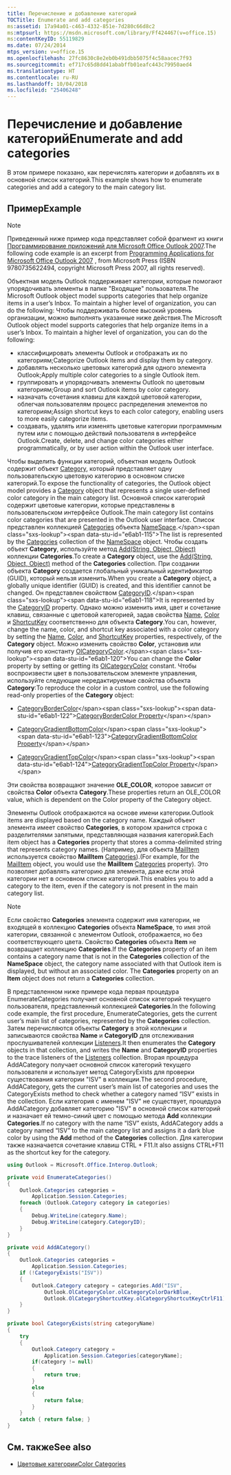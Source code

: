 ```yaml
---
title: Перечисление и добавление категорий
TOCTitle: Enumerate and add categories
ms:assetid: 17a94a01-c463-4332-851e-7d280c66d8c2
ms:mtpsurl: https://msdn.microsoft.com/library/Ff424467(v=office.15)
ms:contentKeyID: 55119829
ms.date: 07/24/2014
mtps_version: v=office.15
ms.openlocfilehash: 27fc8630c8e2eb0b491dbb5075f4c58aacec7f93
ms.sourcegitcommit: ef717c65d8dd41ababffb01eafc443c79950aed4
ms.translationtype: HT
ms.contentlocale: ru-RU
ms.lasthandoff: 10/04/2018
ms.locfileid: "25406248"
---
```

# <a name="enumerate-and-add-categories"></a><span data-ttu-id="e6ab1-102">Перечисление и добавление категорий</span><span class="sxs-lookup"><span data-stu-id="e6ab1-102">Enumerate and add categories</span></span>

<span data-ttu-id="e6ab1-103">В этом примере показано, как перечислять категории и добавлять их в основной список категорий.</span><span class="sxs-lookup"><span data-stu-id="e6ab1-103">This example shows how to enumerate categories and add a category to the main category list.</span></span>

## <a name="example"></a><span data-ttu-id="e6ab1-104">Пример</span><span class="sxs-lookup"><span data-stu-id="e6ab1-104">Example</span></span>

> [!NOTE] 
> <span data-ttu-id="e6ab1-105">Приведенный ниже пример кода представляет собой фрагмент из книги [Программирование приложений для Microsoft Office Outlook 2007](https://www.amazon.com/gp/product/0735622493?ie=UTF8&tag=msmsdn-20&linkCode=as2&camp=1789&creative=9325&creativeASIN=0735622493).</span><span class="sxs-lookup"><span data-stu-id="e6ab1-105">The following code example is an excerpt from  [Programming Applications for Microsoft Office Outlook 2007](https://www.amazon.com/gp/product/0735622493?ie=UTF8&tag=msmsdn-20&linkCode=as2&camp=1789&creative=9325&creativeASIN=0735622493)  , from Microsoft Press (ISBN 9780735622494, copyright Microsoft Press 2007, all rights reserved).</span></span>

<span data-ttu-id="e6ab1-106">Объектная модель Outlook поддерживает категории, которые помогают упорядочивать элементы в папке "Входящие" пользователя.</span><span class="sxs-lookup"><span data-stu-id="e6ab1-106">The Microsoft Outlook object model supports categories that help organize items in a user’s Inbox. To maintain a higher level of organization, you can do the following:</span></span> <span data-ttu-id="e6ab1-107">Чтобы поддерживать более высокий уровень организации, можно выполнять указанные ниже действия.</span><span class="sxs-lookup"><span data-stu-id="e6ab1-107">The Microsoft Outlook object model supports categories that help organize items in a user’s Inbox. To maintain a higher level of organization, you can do the following:</span></span>

- <span data-ttu-id="e6ab1-108">классифицировать элементы Outlook и отображать их по категориям;</span><span class="sxs-lookup"><span data-stu-id="e6ab1-108">Categorize Outlook items and display them by category.</span></span>
- <span data-ttu-id="e6ab1-109">добавлять несколько цветовых категорий для одного элемента Outlook;</span><span class="sxs-lookup"><span data-stu-id="e6ab1-109">Apply multiple color categories to a single Outlook item.</span></span>
- <span data-ttu-id="e6ab1-110">группировать и упорядочивать элементы Outlook по цветовым категориям;</span><span class="sxs-lookup"><span data-stu-id="e6ab1-110">Group and sort Outlook items by color category.</span></span>
- <span data-ttu-id="e6ab1-111">назначать сочетания клавиш для каждой цветовой категории, облегчая пользователям процесс распределения элементов по категориям;</span><span class="sxs-lookup"><span data-stu-id="e6ab1-111">Assign shortcut keys to each color category, enabling users to more easily categorize items.</span></span>
- <span data-ttu-id="e6ab1-112">создавать, удалять или изменять цветовые категории программным путем или с помощью действий пользователя в интерфейсе Outlook.</span><span class="sxs-lookup"><span data-stu-id="e6ab1-112">Create, delete, and change color categories either programmatically, or by user action within the Outlook user interface.</span></span>

<span data-ttu-id="e6ab1-113">Чтобы выделить функции категорий, объектная модель Outlook содержит объект [Category](https://msdn.microsoft.com/library/bb623480\(v=office.15\)), который представляет одну пользовательскую цветовую категорию в основном списке категорий.</span><span class="sxs-lookup"><span data-stu-id="e6ab1-113">To expose the functionality of categories, the Outlook object model provides a [Category](https://msdn.microsoft.com/library/bb623480\(v=office.15\)) object that represents a single user-defined color category in the main category list.</span></span> <span data-ttu-id="e6ab1-114">Основной список категорий содержит цветовые категории, которые представлены в пользовательском интерфейсе Outlook.</span><span class="sxs-lookup"><span data-stu-id="e6ab1-114">The main category list contains color categories that are presented in the Outlook user interface.</span></span> <span data-ttu-id="e6ab1-115">Список представлен коллекцией [Categories](https://msdn.microsoft.com/library/bb623535\(v=office.15\)) объекта [NameSpace](https://msdn.microsoft.com/library/bb645857\(v=office.15\)).</span><span class="sxs-lookup"><span data-stu-id="e6ab1-115">The list is represented by the [Categories](https://msdn.microsoft.com/library/bb623535\(v=office.15\)) collection of the [NameSpace](https://msdn.microsoft.com/library/bb645857\(v=office.15\)) object.</span></span> <span data-ttu-id="e6ab1-116">Чтобы создать объект **Category**, используйте метод [Add(String, Object, Object)](https://msdn.microsoft.com/library/bb623093\(v=office.15\)) коллекции **Categories**.</span><span class="sxs-lookup"><span data-stu-id="e6ab1-116">To create a **Category** object, use the [Add(String, Object, Object)](https://msdn.microsoft.com/library/bb623093\(v=office.15\)) method of the **Categories** collection.</span></span> <span data-ttu-id="e6ab1-117">При создании объекта **Category** создается глобальный уникальный идентификатор (GUID), который нельзя изменить.</span><span class="sxs-lookup"><span data-stu-id="e6ab1-117">When you create a **Category** object, a globally unique identifier (GUID) is created, and this identifier cannot be changed.</span></span> <span data-ttu-id="e6ab1-118">Он представлен свойством [CategoryID](https://msdn.microsoft.com/library/bb647100\(v=office.15\)).</span><span class="sxs-lookup"><span data-stu-id="e6ab1-118">It is represented by the [CategoryID](https://msdn.microsoft.com/library/bb647100\(v=office.15\)) property.</span></span> <span data-ttu-id="e6ab1-119">Однако можно изменить имя, цвет и сочетание клавиш, связанные с цветовой категорией, задав свойства [Name](https://msdn.microsoft.com/library/bb645577\(v=office.15\)), [Color](https://msdn.microsoft.com/library/bb612316\(v=office.15\)) и [ShortcutKey](https://msdn.microsoft.com/library/bb644944\(v=office.15\)) соответственно для объекта **Category**.</span><span class="sxs-lookup"><span data-stu-id="e6ab1-119">You can, however, change the name, color, and shortcut key associated with a color category by setting the [Name](https://msdn.microsoft.com/library/bb645577\(v=office.15\)), [Color](https://msdn.microsoft.com/library/bb612316\(v=office.15\)), and [ShortcutKey](https://msdn.microsoft.com/library/bb644944\(v=office.15\)) properties, respectively, of the **Category** object.</span></span> <span data-ttu-id="e6ab1-120">Можно изменить свойство **Color**, установив или получив его константу [OlCategoryColor](https://msdn.microsoft.com/library/bb608974\(v=office.15\)).</span><span class="sxs-lookup"><span data-stu-id="e6ab1-120">You can change the **Color** property by setting or getting its [OlCategoryColor](https://msdn.microsoft.com/library/bb608974\(v=office.15\)) constant.</span></span> <span data-ttu-id="e6ab1-121">Чтобы воспроизвести цвет в пользовательском элементе управления, используйте следующие нередактируемые свойства объекта **Category**:</span><span class="sxs-lookup"><span data-stu-id="e6ab1-121">To reproduce the color in a custom control, use the following read-only properties of the **Category** object:</span></span>

  - <span data-ttu-id="e6ab1-122">[CategoryBorderColor](https://msdn.microsoft.com/library/bb610083\(v=office.15\))</span><span class="sxs-lookup"><span data-stu-id="e6ab1-122">[CategoryBorderColor Property](https://msdn.microsoft.com/library/bb610083\(v=office.15\))</span></span>

  - <span data-ttu-id="e6ab1-123">[CategoryGradientBottomColor](https://msdn.microsoft.com/library/bb647357\(v=office.15\))</span><span class="sxs-lookup"><span data-stu-id="e6ab1-123">[CategoryGradientBottomColor Property](https://msdn.microsoft.com/library/bb647357\(v=office.15\))</span></span>

  - <span data-ttu-id="e6ab1-124">[CategoryGradientTopColor](https://msdn.microsoft.com/library/bb623975\(v=office.15\))</span><span class="sxs-lookup"><span data-stu-id="e6ab1-124">[CategoryGradientTopColor Property](https://msdn.microsoft.com/library/bb623975\(v=office.15\))</span></span>

<span data-ttu-id="e6ab1-125">Эти свойства возвращают значение **OLE\_COLOR**, которое зависит от свойства **Color** объекта **Category**.</span><span class="sxs-lookup"><span data-stu-id="e6ab1-125">These properties return an OLE_COLOR value, which is dependent on the Color property of the Category object.</span></span>

<span data-ttu-id="e6ab1-126">Элементы Outlook отображаются на основе имени категории.</span><span class="sxs-lookup"><span data-stu-id="e6ab1-126">Outlook items are displayed based on the category name.</span></span> <span data-ttu-id="e6ab1-127">Каждый объект элемента имеет свойство **Categories**, в котором хранится строка с разделителями запятыми, представляющая названия категорий.</span><span class="sxs-lookup"><span data-stu-id="e6ab1-127">Each item object has a **Categories** property that stores a comma-delimited string that represents category names.</span></span> <span data-ttu-id="e6ab1-128">(Например, для объекта [MailItem](https://msdn.microsoft.com/library/bb643865\(v=office.15\)) используется свойство **MailItem** [Categories](https://msdn.microsoft.com/library/bb646442\(v=office.15\))).</span><span class="sxs-lookup"><span data-stu-id="e6ab1-128">(For example, for the [MailItem](https://msdn.microsoft.com/library/bb643865\(v=office.15\)) object, you would use the **MailItem** [Categories](https://msdn.microsoft.com/library/bb646442\(v=office.15\)) property).</span></span> <span data-ttu-id="e6ab1-129">Это позволяет добавлять категорию для элемента, даже если этой категории нет в основном списке категорий.</span><span class="sxs-lookup"><span data-stu-id="e6ab1-129">This enables you to add a category to the item, even if the category is not present in the main category list.</span></span>


> [!NOTE]
> <span data-ttu-id="e6ab1-p104">Если свойство **Categories** элемента содержит имя категории, не входящей в коллекцию **Categories** объекта **NameSpace**, то имя этой категории, связанной с элементом Outlook, отображается, но без соответствующего цвета. Свойство **Categories** объекта **Item** не возвращает коллекцию **Categories**.</span><span class="sxs-lookup"><span data-stu-id="e6ab1-p104">If the **Categories** property of an item contains a category name that is not in the **Categories** collection of the **NameSpace** object, the category name associated with that Outlook item is displayed, but without an associated color. The **Categories** property on an **Item** object does not return a **Categories** collection.</span></span>

<span data-ttu-id="e6ab1-132">В представленном ниже примере кода первая процедура EnumerateCategories получает основной список категорий текущего пользователя, представленный коллекцией **Categories**.</span><span class="sxs-lookup"><span data-stu-id="e6ab1-132">In the following code example, the first procedure, EnumerateCategories, gets the current user’s main list of categories, represented by the **Categories** collection.</span></span> <span data-ttu-id="e6ab1-133">Затем перечисляются объекты **Category** в этой коллекции и записываются свойства **Name** и **CategoryID** для отслеживания прослушивателей коллекции [Listeners](https://msdn.microsoft.com/library/system.diagnostics.debug.listeners.aspx).</span><span class="sxs-lookup"><span data-stu-id="e6ab1-133">It then enumerates the **Category** objects in that collection, and writes the **Name** and **CategoryID** properties to the trace listeners of the [Listeners](https://msdn.microsoft.com/library/system.diagnostics.debug.listeners.aspx) collection.</span></span> <span data-ttu-id="e6ab1-134">Вторая процедура AddACategory получает основной список категорий текущего пользователя и использует метод CategoryExists для проверки существования категории "ISV" в коллекции.</span><span class="sxs-lookup"><span data-stu-id="e6ab1-134">The second procedure, AddACategory, gets the current user’s main list of categories and uses the CategoryExists method to check whether a category named “ISV” exists in the collection.</span></span> <span data-ttu-id="e6ab1-135">Если категория с именем "ISV" не существует, процедура AddACategory добавляет категорию "ISV" в основной список категорий и назначает ей темно-синий цвет с помощью метода **Add** коллекции **Categories**.</span><span class="sxs-lookup"><span data-stu-id="e6ab1-135">If no category with the name “ISV” exists, AddACategory adds a category named “ISV” to the main category list and assigns it a dark blue color by using the **Add** method of the **Categories** collection.</span></span> <span data-ttu-id="e6ab1-136">Для категории также назначается сочетание клавиш CTRL + F11.</span><span class="sxs-lookup"><span data-stu-id="e6ab1-136">It also assigns CTRL+F11 as the shortcut key for the category.</span></span>

```csharp
using Outlook = Microsoft.Office.Interop.Outlook;
```


```csharp
private void EnumerateCategories()
{
    Outlook.Categories categories =
        Application.Session.Categories;
    foreach (Outlook.Category category in categories)
    {
        Debug.WriteLine(category.Name);
        Debug.WriteLine(category.CategoryID);
    }
}

private void AddACategory()
{
    Outlook.Categories categories =
        Application.Session.Categories;
    if (!CategoryExists("ISV"))
    {
        Outlook.Category category = categories.Add("ISV",
            Outlook.OlCategoryColor.olCategoryColorDarkBlue,
            Outlook.OlCategoryShortcutKey.olCategoryShortcutKeyCtrlF11);
    }
}

private bool CategoryExists(string categoryName)
{
    try
    {
        Outlook.Category category = 
            Application.Session.Categories[categoryName];
        if(category != null)
        {
            return true;
        }
        else
        {
            return false;
        }
    }
    catch { return false; }
}
```

## <a name="see-also"></a><span data-ttu-id="e6ab1-137">См. также</span><span class="sxs-lookup"><span data-stu-id="e6ab1-137">See also</span></span>

- [<span data-ttu-id="e6ab1-138">Цветовые категории</span><span class="sxs-lookup"><span data-stu-id="e6ab1-138">Color Categories</span></span>](color-categories.md)

